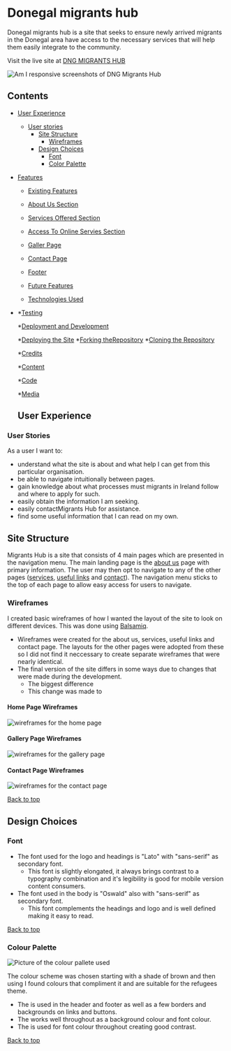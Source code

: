 # Donegal migrants hub

Donegal migrants hub is a site that seeks to ensure newly arrived migrants in the Donegal area have access to the necessary services that will help them easily integrate to the community.

Visit the live site at [DNG MIGRANTS HUB](HTTPS://)

![Am I responsive screenshots of DNG Migrants Hub](.../)

## Contents

* [User Experience](#user-experience)
  * [User stories](#user-stories)
    * [Site Structure](#site-structure)
      * [Wireframes](#wireframes)
    * [Design Choices](#design-choices)
      * [Font](#font)
      * [Color Palette](#color-palette)

* [Features](#features)
  * [Existing Features](#exisiting-features)
  * [About Us Section](#about-us-section)
  * [Services Offered Section](#services-offered-section)
  * [Access To Online Servies Section](#access-to-online-services-section)
  * [Galler Page](#gallery-page)
  * [Contact Page](#contact-page)
  * [Footer](#footer)

  * [Future Features](#future-features)


  * [Technologies Used](#technologies-used)
*
  *[Testing](#testing)
  
  *[Deployment and Development](#deployment-and-development)

  *[Deploying the Site](#deploying-the-site)
  *[Forking theRepository](#forking-the-repository)
  *[Cloning the Repository](#cloning-the-repository)

  *[Credits](#credits)
  
    *[Content](#content)

    *[Code](#code)

    *[Media](#media)
  
  ## User Experience

### User Stories

As a user I want to:
* understand what the site is about and what help I can get from this particular organisation.
* be able to navigate intuitionally between pages.
* gain knowledge about what processes must migrants in Ireland follow and where to apply for such.
* easily obtain the information I am seeking.
* easily contactMigrants Hub for assistance.
* find some useful information that I can read on my own.

## Site Structure 

Migrants Hub is a site that consists of 4 main pages which are presented in the navigation menu. The main landing page is the [about us]() page with primary information. The user may then opt to navigate to any of the other pages ([services](), [useful links]() and [contact]()). The navigation menu sticks to the top of each page to allow easy access for users to navigate. 

### Wireframes

I created basic wireframes of how I wanted the layout of the site to look on different devices. This was done using [Balsamiq](https://balsamiq.com/).

* Wireframes were created for the about us, services, useful links and contact page. The layouts for the other pages were adopted from these so I did not find it neccessary to create separate wireframes that were nearly identical.
* The final version of the site differs in some ways due to changes that were made during the development.
    * The biggest difference 
    * This change was made to 

#### Home Page Wireframes

![wireframes for the home page  ]()

#### Gallery Page Wireframes

![wireframes for the gallery page  ]()

#### Contact Page Wireframes

![wireframes for the contact page  ]()

[Back to top](#contents)

## Design Choices

### Font

* The font used for the logo and headings is "Lato" with "sans-serif" as secondary font.
    * This font is slightly elongated, it always brings contrast to a typography combination and it's legibility is good for mobile version content consumers.  
* The font used in the body is "Oswald" also with "sans-serif" as secondary font.
    * This font complements the headings and logo and is well defined making it easy to read.

[Back to top](#contents)


### Colour Palette

![Picture of the colour pallete used  ](assets/readme-images/colour-pallete.png)

The colour scheme was chosen starting with a shade of brown and then using []() I found colours that compliment it and are suitable for the refugees theme.

* The  is used in the header and footer as well as a few borders and backgrounds on links and buttons.
* The  works well throughout as a background colour and font colour. 
* The  is used for font colour throughout creating good contrast. 


[Back to top](#contents)